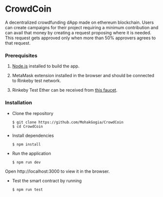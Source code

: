 # CrowdCoin
A decentralized crowdfunding dApp made on ethereum blockchain. Users can create campaigns for their project requiring a minimum contribution and can avail that money by creating a request proposing where it is needed. This request gets approved only when more than 50% approvers agrees to that request.

### Prerequisites

1. [Node.js](https://nodejs.org/en/download/) installed to build the app.

2. MetaMask extension installed in the browser and should be connected to Rinkeby test network.

3. Rinkeby Test Ether can be received from [this faucet](https://faucet.rinkeby.io/).

### Installation

* Clone the repository 
    ```
    $ git clone https://github.com/MohakGogia/CrowdCoin
    $ cd CrowdCoin
    ```

* Install dependencies
    
    ```
    $ npm install
    ```
    
* Run the application
    
    ```
    $ npm run dev
    ```

Open http://localhost:3000 to view it in the browser.

* Test the smart contract by running 
    
    ```
    $ npm run test
    ```
